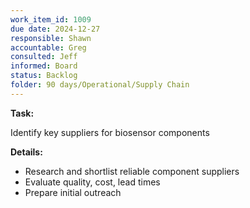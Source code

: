 ```yaml
---
work_item_id: 1009
due date: 2024-12-27
responsible: Shawn
accountable: Greg
consulted: Jeff
informed: Board
status: Backlog
folder: 90 days/Operational/Supply Chain
---
```


**Task:**

Identify key suppliers for biosensor components

**Details:**

- Research and shortlist reliable component suppliers
- Evaluate quality, cost, lead times
- Prepare initial outreach
